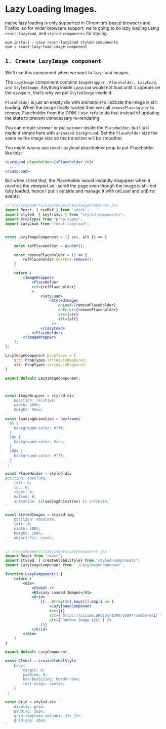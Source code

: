 # Lazy Loading Images.


native lazy loading is only supported in Chromium-based browsers and Firefox. so for wider browsers support, we’re going to do lazy loading using `react-lazyload`, and `styled-components` for styling.

```
npm install --save react-lazyload styled-components
npm i react-lazy-load-image-component
```

## `1. Create LazyImage component`
We’ll use this component when we want to lazy-load images.

The `LazyImage` component contains `ImageWrapper, Placeholder, LazyLoad, and StyledImage`. Anything inside `LazyLoad` would not load until it appears on the `viewport`, that’s why we put `StyledImage` inside it.

`Placeholder` is just an empty div with animation to indicate the image is still loading. When the image finally loaded then we call `removePlaceholder` to remove Placeholder from the DOM. I use `refs` to do that instead of updating the state to prevent unnecessary re-rendering. 

You can create `shimmer` or put `spinner` inside the `Placeholder`, but I just made it simple here with `animated background`. Set the `Placeholder` size the same as the image size so the transition will be smoother. 

You might wanna use react-lazyload placeholder prop to put Placeholder like this:

```jsx
<LazyLoad placeholder={<Placeholder />}>
  ...
</LazyLoad>
```
But when I tried that, the Placeholder would instantly disappear when it reaches the viewport as I scroll the page even though the image is still not fully loaded, hence I put it outside and manage it with onLoad and onError events.


```jsx
// src/components/LazyImages/LazyImageComponent.jsx
import React, { useRef } from 'react';
import styled, { keyframes } from "styled-components";
import PropTypes from "prop-types";
import LazyLoad from "react-lazyload";


const LazyImageComponent = ({ src, alt }) => {

    const refPlaceholder = useRef();

    const removePlaceholder = () => {
        refPlaceholder.current.remove();
    }

    return (
        <ImageWrapper>
            <PlaceHolder
            ref={refPlaceholder}
            >
                <LazyLoad>
                    <StyledImages
                        onLoad={removePlaceholder}
                        onError={removePlaceholder}
                        src={src}
                        alt={alt}
                     />
                </LazyLoad>
            </PlaceHolder>
        </ImageWrapper>
    );
};

LazyImageComponent.propTypes = {
    src: PropTypes.string.isRequired,
    alt: PropTypes.string.isRequired
}

export default LazyImageComponent;



const ImageWrapper = styled.div `
    position: relative;
    width: 100%;
    height: 50vw;
`
const loadingAnimation = keyframes`
  0% {
    background-color: #fff;
  }
  50% {
    background-color: #ccc;
  }
  100% {
    background-color: #fff;
  }
`;

const PlaceHolder = styled.div `
position: absolute;
    left: 0;
    top: 0;
    right: 0;
    bottom: 0;
    animation: ${loadingAnimation} 1s infinite;
`

const StyledImages = styled.img `
    position: absolute;
    left: 0;
    width: 100%;
    height: 100%;
    object-fit: cover;
`
```

```jsx
// src/components/LazyImages/LazyComponent.jsx
import React from 'react';
import styled, { createGlobalStyle} from "styled-components";
import LazyImageComponent from './LazyImageComponent';

function LazyComponent() {
    return (
        <div>
            <Global />
            <h1>Lazy Loaded Images</h1>
            <Grid>
                {[...Array(50).keys()].map(i => (
                    <LazyImageComponent
                    key={i}
                    src={`https://picsum.photos/1000/1000?random=${i}`}
                    alt={`Random Image ${i}`} />
                ))}
            </Grid>
        </div>
    )
}

export default LazyComponent;

const Global = createGlobalStyle `
    body{
        margin: 0;
        padding: 0;
        box-boxSizing: border-box;
        test-align: center;
    }
`;

const Grid = styled.div `
    display: grid;
    padding: 16px;
    grid-template-columns: 1fr 1fr;
    grid-gap: 16px;
`
```
